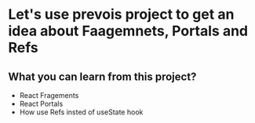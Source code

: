 # Let's use prevois project to get an idea about Faagemnets, Portals and Refs

## What you can learn from this project?
- React Fragements
- React Portals
- How use Refs insted of useState hook

